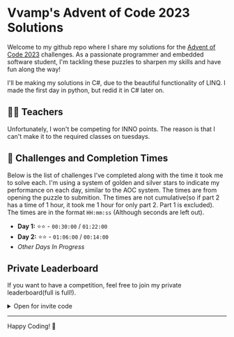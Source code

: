 # Vvamp's Advent of Code 2023 Solutions

Welcome to my github repo where I share my solutions for the [Advent of Code 2023](https://adventofcode.com/2023) challenges. As a passionate programmer and embedded software student, I'm tackling these puzzles to sharpen my skills and have fun along the way!

I'll be making my solutions in C#, due to the beautiful functionality of LINQ.
I made the first day in python, but redid it in C# later on.

## 👨‍🏫 Teachers

Unfortunately, I won't be competing for INNO points. The reason is that I can't make it to the required classes on tuesdays.

## 🌟 Challenges and Completion Times

Below is the list of challenges I've completed along with the time it took me to solve each. I'm using a system of golden and silver stars to indicate my performance on each day, similar to the AOC system.
The times are from opening the puzzle to submition. The times are not cumulative(so if part 2 has a time of 1 hour, it took me 1 hour for only part 2. Part 1 is excluded).
The times are in the format `HH:mm:ss` (Although seconds are left out).

- **Day 1:** ⭐⭐ - `00:30:00` / `01:22:00`
- **Day 2:** ⭐⭐ - `01:06:00` / `00:14:00`
- _Other Days In Progress_

## Private Leaderboard

If you want to have a competition, feel free to join my private leaderboard(full is full!).

<details>
  <summary>Open for invite code</summary>

```Python
# Leaderboard Invite Code: 1016489-968fe61d
```

</details>

---

Happy Coding! 🎄
